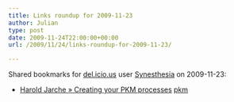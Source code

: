 ```yaml
---
title: Links roundup for 2009-11-23
author: Julian
type: post
date: 2009-11-24T22:00:00+00:00
url: /2009/11/24/links-roundup-for-2009-11-23/

---
```

Shared bookmarks for [del.icio.us][1] user [Synesthesia][2] on 2009-11-23:

  * [Harold Jarche &raquo; Creating your PKM processes][3] 
    [pkm][4] </li> </ul>

 [1]: https://del.icio.us/
 [2]: https://del.icio.us/synesthesia
 [3]: https://www.jarche.com/2009/07/creating-your-pkm-processes
 [4]: https://delicious.com/synesthesia/pkm